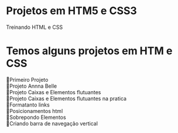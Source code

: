 # Projetos em HTM5 e CSS3

Treinando HTML e CSS

# Temos alguns projetos em HTM e CSS

🚀Primeiro Projeto<br>
🚀Projeto Annna Belle<br>
🚀Projeto Caixas e Elementos flutuantes<br>
🚀Projeto Caixas e Elementos flutuantes na pratica<br>
🚀Formatanto links<br>
🚀Posicionamentos html<br>
🚀Sobrepondo Elementos<br>
🚀Criando barra de navegação vertical<br>